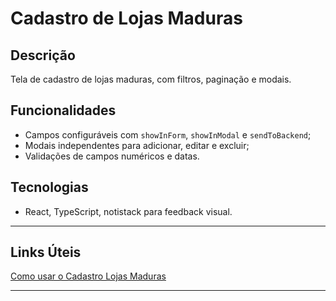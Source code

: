 # Cadastro de Lojas Maduras

## Descrição
Tela de cadastro de lojas maduras, com filtros, paginação e modais.

## Funcionalidades
- Campos configuráveis com `showInForm`, `showInModal` e `sendToBackend`;
- Modais independentes para adicionar, editar e excluir;
- Validações de campos numéricos e datas.

## Tecnologias
- React, TypeScript, notistack para feedback visual.

---

## Links Úteis
[Como usar o Cadastro Lojas Maduras](../../guias/administrativo/como-usar-cadastro-lojas-maduras)

---